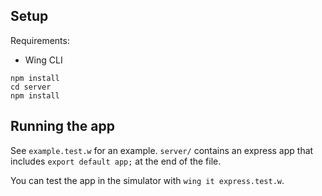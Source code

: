 ## Setup

Requirements:
* Wing CLI

```
npm install
cd server
npm install
```

## Running the app

See `example.test.w` for an example.
`server/` contains an express app that includes `export default app;` at the end of the file.

You can test the app in the simulator with `wing it express.test.w`.
